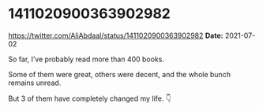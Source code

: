 # 1411020900363902982
https://twitter.com/AliAbdaal/status/1411020900363902982
**Date:** 2021-07-02

So far, I’ve probably read more than 400 books.

Some of them were great, others were decent, and the whole bunch remains unread.

But 3 of them have completely changed my life. 👇
